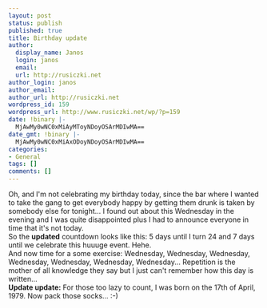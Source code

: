 ```yaml
---
layout: post
status: publish
published: true
title: Birthday update
author:
  display_name: Janos
  login: janos
  email: 
  url: http://rusiczki.net
author_login: janos
author_email: 
author_url: http://rusiczki.net
wordpress_id: 159
wordpress_url: http://www.rusiczki.net/wp/?p=159
date: !binary |-
  MjAwMy0wNC0xMiAyMToyNDoyOSArMDIwMA==
date_gmt: !binary |-
  MjAwMy0wNC0xMiAxODoyNDoyOSArMDIwMA==
categories:
- General
tags: []
comments: []
---
```

<p>Oh, and I'm not celebrating my birthday today, since the bar where I wanted to take the gang to get everybody happy by getting them drunk is taken by somebody else for tonight... I found out about this Wednesday in the evening and I was quite disappointed plus I had to announce everyone in time that it's not today.<br />
So the <b>updated</b> countdown looks like this: 5 days until I turn 24 and 7 days until we celebrate this huuuge event. Hehe.<br />
And now time for a some exercise: Wednesday, Wednesday, Wednesday, Wednesday, Wednesday, Wednesday, Wednesday... Repetition is the mother of all knowledge they say but I just can't remember how this day is written...<br />
<b>Update update:</b> For those too lazy to count, I was born on the 17th of April, 1979. Now pack those socks... :-)</p>

